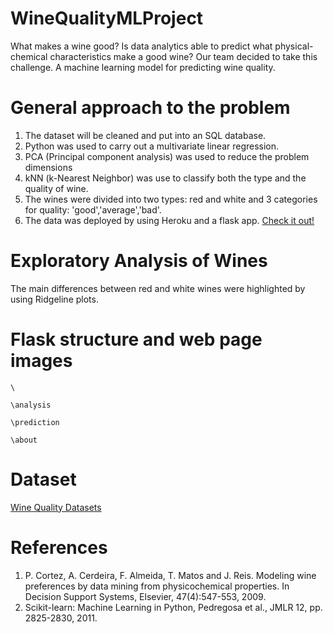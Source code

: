 # WineQualityMLProject
What makes a wine good? Is data analytics able to predict what physical-chemical characteristics make a good wine? Our team decided to take this challenge.
A machine learning model for predicting wine quality.

# General approach to the problem
1. The dataset will be cleaned and put into an SQL database.
2. Python was used to carry out a multivariate linear regression.
3. PCA (Principal component analysis) was used to reduce the problem dimensions
4. kNN (k-Nearest Neighbor) was use to classify both the type and the quality of wine.
5. The wines were divided into two types: red and white and 3 categories for quality: 'good','average','bad'.
6. The data was deployed by using Heroku and a flask app. [Check it out!](https://winequalityml.herokuapp.com/)

# Exploratory Analysis of Wines
The main differences between red and white wines were highlighted by using Ridgeline plots.

# Flask structure and web page images
```
\
```
```
\analysis
```
```
\prediction
```
```
\about
```

# Dataset
[Wine Quality Datasets](http://www3.dsi.uminho.pt/pcortez/wine/)

# References
1. P. Cortez, A. Cerdeira, F. Almeida, T. Matos and J. Reis. Modeling wine preferences by data mining from physicochemical properties. In Decision Support Systems, Elsevier, 47(4):547-553, 2009.
2. Scikit-learn: Machine Learning in Python, Pedregosa et al., JMLR 12, pp. 2825-2830, 2011.
